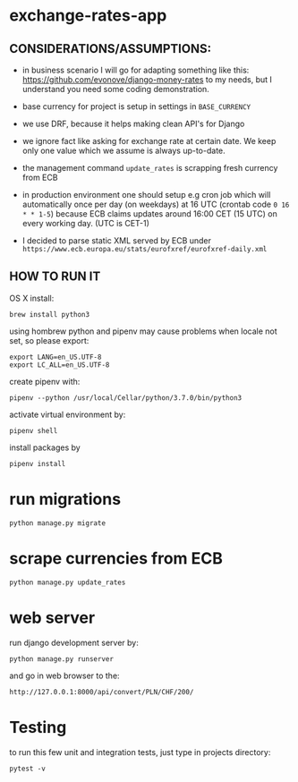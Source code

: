 # exchange-rates-app

CONSIDERATIONS/ASSUMPTIONS:
-------------------------------

- in business scenario I will go for adapting something like 
this: https://github.com/evonove/django-money-rates to my needs, but 
I understand you need some coding demonstration.

- base currency for project is setup in settings in `BASE_CURRENCY`

- we use DRF, because it helps making clean API's for Django

- we ignore fact like asking for exchange rate at certain date. 
We keep only one value which we assume is always up-to-date.

- the management command `update_rates` is scrapping fresh currency from ECB

- in production environment one should setup e.g cron job which will 
automatically once per day (on weekdays) at 16 UTC (crontab code `0 16 * * 1-5`) because ECB
 claims updates around 16:00 CET (15 UTC) on every working day. (UTC is CET-1)
 
- I decided to parse static XML served by ECB under 
`https://www.ecb.europa.eu/stats/eurofxref/eurofxref-daily.xml`


HOW TO RUN IT
--------------

OS X install:

    brew install python3

using hombrew python and pipenv may cause problems when locale not set, so please export:

    export LANG=en_US.UTF-8
    export LC_ALL=en_US.UTF-8

create pipenv with:

    pipenv --python /usr/local/Cellar/python/3.7.0/bin/python3

activate virtual environment by:

    pipenv shell

install packages by

    pipenv install

run migrations
==============

    python manage.py migrate


scrape currencies from ECB
==========================

    python manage.py update_rates

web server
==========

run django development server by:

    python manage.py runserver

and go in web browser to the:

    http://127.0.0.1:8000/api/convert/PLN/CHF/200/


Testing
=======

to run this few unit and integration tests, just type in projects directory:

    pytest -v
